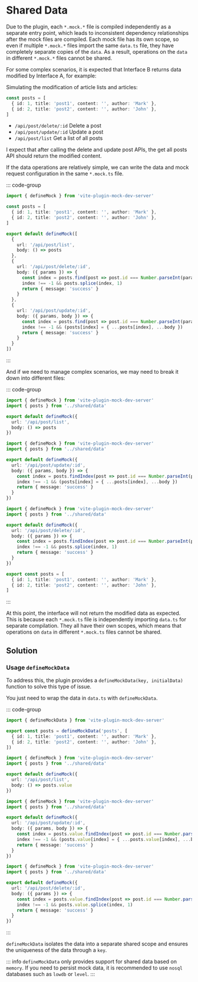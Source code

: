 # Shared Data

Due to the plugin, each `*.mock.*` file is compiled independently as a separate entry point, which leads to inconsistent dependency relationships after the mock files are compiled. Each mock file has its own scope, so even if multiple `*.mock.*` files import the same `data.ts` file, they have completely separate copies of the `data`. As a result, operations on the `data` in different `*.mock.*` files cannot be shared.

For some complex scenarios, it is expected that Interface B returns data modified by Interface A, for example:

Simulating the modification of article lists and articles:

```ts
const posts = [
  { id: 1, title: 'post1', content: '', author: 'Mark' },
  { id: 2, title: 'post2', content: '', author: 'John' },
]
```

- `/api/post/delete/:id` Delete a post
- `/api/post/update/:id` Update a post
- `/api/post/list` Get a list of all posts

I expect that after calling the delete and update post APIs, the get all posts API should return the modified content.

If the data operations are relatively simple, we can write the data and mock request configuration in the same `*.mock.ts` file.

::: code-group

```ts [*.mock.ts]
import { defineMock } from 'vite-plugin-mock-dev-server'

const posts = [
  { id: 1, title: 'post1', content: '', author: 'Mark' },
  { id: 2, title: 'post2', content: '', author: 'John' },
]

export default defineMock([
  {
    url: '/api/post/list',
    body: () => posts
  },
  {
    url: '/api/post/delete/:id',
    body: ({ params }) => {
      const index = posts.find(post => post.id === Number.parseInt(params.id))
      index !== -1 && posts.splice(index, 1)
      return { message: 'success' }
    }
  },
  {
    url: '/api/post/update/:id',
    body: ({ params, body }) => {
      const index = posts.find(post => post.id === Number.parseInt(params.id))
      index !== -1 && (posts[index] = { ...posts[index], ...body })
      return { message: 'success' }
    }
  }
])
```

:::

And if we need to manage complex scenarios, we may need to break it down into different files:

::: code-group

```ts [posts/list.mock.ts]
import { defineMock } from 'vite-plugin-mock-dev-server'
import { posts } from '../shared/data'

export default defineMock({
  url: '/api/post/list',
  body: () => posts
})
```

```ts [posts/update.mock.ts]
import { defineMock } from 'vite-plugin-mock-dev-server'
import { posts } from '../shared/data'

export default defineMock({
  url: '/api/post/update/:id',
  body: ({ params, body }) => {
    const index = posts.findIndex(post => post.id === Number.parseInt(params.id))
    index !== -1 && (posts[index] = { ...posts[index], ...body })
    return { message: 'success' }
  }
})
```

```ts [posts/delete.mock.ts]
import { defineMock } from 'vite-plugin-mock-dev-server'
import { posts } from '../shared/data'

export default defineMock({
  url: '/api/post/delete/:id',
  body: ({ params }) => {
    const index = posts.findIndex(post => post.id === Number.parseInt(params.id))
    index !== -1 && posts.splice(index, 1)
    return { message: 'success' }
  }
})
```

```ts [shared/data.ts]
export const posts = [
  { id: 1, title: 'post1', content: '', author: 'Mark' },
  { id: 2, title: 'post2', content: '', author: 'John' },
]
```

:::

At this point, the interface will not return the modified data as expected. This is because each `*.mock.ts` file is independently importing `data.ts` for separate compilation.
They all have their own scopes, which means that operations on `data` in different `*.mock.ts` files cannot be shared.

## Solution

### Usage `defineMockData`

To address this, the plugin provides a `defineMockData(key, initialData)` function to solve this type of issue.

You just need to wrap the data in `data.ts` with `defineMockData`.

::: code-group

```ts [shared/data.ts] {1,3}
import { defineMockData } from 'vite-plugin-mock-dev-server'

export const posts = defineMockData('posts', [
  { id: 1, title: 'post1', content: '', author: 'Mark' },
  { id: 2, title: 'post2', content: '', author: 'John' },
])
```

```ts [posts/list.mock.ts] {6}
import { defineMock } from 'vite-plugin-mock-dev-server'
import { posts } from '../shared/data'

export default defineMock({
  url: '/api/post/list',
  body: () => posts.value
})
```

```ts [posts/update.mock.ts] {7,8}
import { defineMock } from 'vite-plugin-mock-dev-server'
import { posts } from '../shared/data'

export default defineMock({
  url: '/api/post/update/:id',
  body: ({ params, body }) => {
    const index = posts.value.findIndex(post => post.id === Number.parseInt(params.id))
    index !== -1 && (posts.value[index] = { ...posts.value[index], ...body })
    return { message: 'success' }
  }
})
```

```ts [posts/delete.mock.ts] {7,8}
import { defineMock } from 'vite-plugin-mock-dev-server'
import { posts } from '../shared/data'

export default defineMock({
  url: '/api/post/delete/:id',
  body: ({ params }) => {
    const index = posts.value.findIndex(post => post.id === Number.parseInt(params.id))
    index !== -1 && posts.value.splice(index, 1)
    return { message: 'success' }
  }
})
```

:::

`defineMockData` isolates the data into a separate shared scope and ensures the uniqueness of the data through a `key`.

::: info
`defineMockData` only provides support for shared data based on `memory`. If you need to persist mock data, it is recommended to use `nosql` databases such as `lowdb` or `level`.
:::
